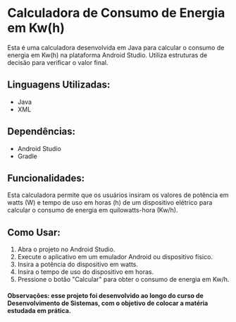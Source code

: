 # Calculadora de Consumo de Energia em Kw(h)
 Esta é uma calculadora desenvolvida em Java para calcular o consumo de energia em Kw(h) na plataforma Android Studio. Utiliza estruturas de decisão para verificar o valor final.

## Linguagens Utilizadas:
  - Java
  - XML

## Dependências:
  - Android Studio
  - Gradle

## Funcionalidades:
Esta calculadora permite que os usuários insiram os valores de potência em watts (W) e tempo de uso em horas (h) de um dispositivo elétrico para calcular o consumo de energia em quilowatts-hora (Kw/h).

## Como Usar:
1. Abra o projeto no Android Studio.
2. Execute o aplicativo em um emulador Android ou dispositivo físico.
3. Insira a potência do dispositivo em watts.
4. Insira o tempo de uso do dispositivo em horas.
5. Pressione o botão "Calcular" para obter o consumo de energia em Kw/h.

#### Observações: esse projeto foi desenvolvido ao longo do curso de Desenvolvimento de Sistemas, com o objetivo de colocar a matéria estudada em prática.

